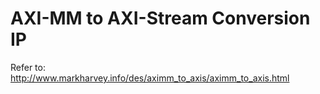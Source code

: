 # AXI-MM to AXI-Stream Conversion IP

Refer to: http://www.markharvey.info/des/aximm_to_axis/aximm_to_axis.html

